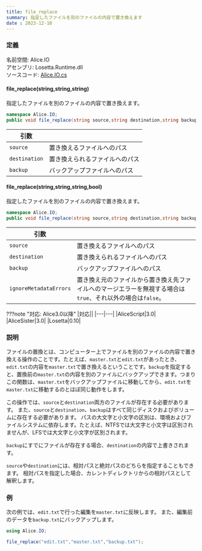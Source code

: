 ```yaml
---
title: file_replace
summary: 指定したファイルを別のファイルの内容で置き換えます
date : 2023-12-10
---
```


### 定義
名前空間: Alice.IO<br/>
アセンブリ: Losetta.Runtime.dll<br/>
ソースコード: [Alice.IO.cs](https://github.com/WSOFT-Project/Losetta/blob/master/Losetta.Runtime/Alice.IO.cs)

#### file_replace(string,string,string)

指定したファイルを別のファイルの内容で置き換えます。

```cs title="AliceScript"
namespace Alice.IO;
public void file_replace(string source,string destination,string backup);
```

|引数| |
|-|-|
|`source`|置き換えるファイルへのパス|
|`destination`|置き換えられるファイルへのパス|
|`backup`|バックアップファイルへのパス|

#### file_replace(string,string,string,bool)

指定したファイルを別のファイルの内容で置き換えます。

```cs title="AliceScript"
namespace Alice.IO;
public void file_replace(string source,string destination,string backup,bool ignoreMetadataErrors);
```

|引数| |
|-|-|
|`source`|置き換えるファイルへのパス|
|`destination`|置き換えられるファイルへのパス|
|`backup`|バックアップファイルへのパス|
|`ignoreMetadataErrors`|置き換え元のファイルから置き換え先ファイルへのマージエラーを無視する場合は`true`、それ以外の場合は`false`。|

???note "対応: Alice3.0以降"
    |対応||
    |---|---|
    |AliceScript|3.0|
    |AliceSister|3.0|
    |Losetta|0.10|

### 説明
ファイルの置換とは、コンピューター上でファイルを別のファイルの内容で置き換える操作のことです。たとえば、`master.txt`と`edit.txt`があったとき、`edit.txt`の内容を`master.txt`で置き換えるということです。`backup`を指定すると、置換前の`master.txt`の内容を別のファイルにバックアップできます。つまりこの関数は、`master.txt`をバックアップファイルに移動してから、`edit.txt`を`master.txt`に移動するのとほぼ同じ動作をします。

この操作では、`source`と`destination`両方のファイルが存在する必要があります。
また、`source`と`destination`、`backup`はすべて同じディスクおよびボリュームに存在する必要があります。
パスの大文字と小文字の区別は、環境およびファイルシステムに依存します。たとえば、NTFSでは大文字と小文字は区別されませんが、LFSでは大文字と小文字が区別されます。

`backup`にすでにファイルが存在する場合、`destination`の内容で上書きされます。

`source`や`destination`には、相対パスと絶対パスのどちらを指定することもできます。
相対パスを指定した場合、カレントディレクトリからの相対パスとして解釈します。
### 例
次の例では、`edit.txt`で行った編集を`master.txt`に反映します。
また、編集前のデータを`backup.txt`にバックアップします。

```cs title="AliceScript"
using Alice.IO;

file_replace("edit.txt","master.txt","backup.txt");
```